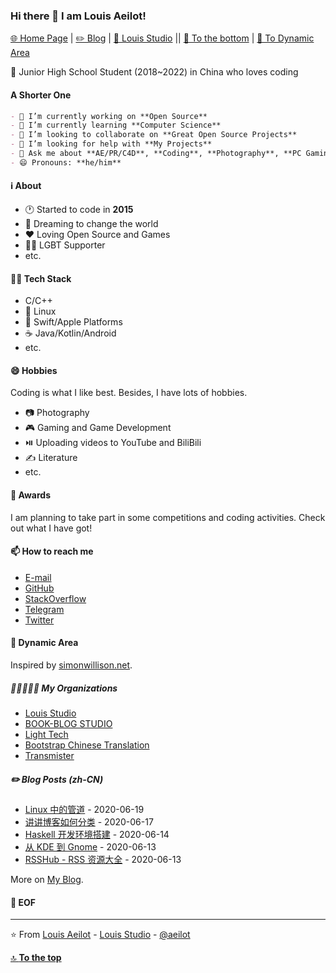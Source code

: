 ### Hi there 👋 I am Louis Aeilot!
[🌐 Home Page](https://aeilot.github.io) | [✏️ Blog](https://aeilot.github.io/blog) | [🏢 Louis Studio](https://louis-studio.github.io) || [🔽 To the bottom](#-eof) | [🎩 To Dynamic Area](#-dynamic-area)

🏫 Junior High School Student (2018~2022) in China who loves coding

#### A Shorter One
```markdown
- 🔭 I’m currently working on **Open Source**
- 🌱 I’m currently learning **Computer Science**
- 👯 I’m looking to collaborate on **Great Open Source Projects**
- 🤔 I’m looking for help with **My Projects**
- 💬 Ask me about **AE/PR/C4D**, **Coding**, **Photography**, **PC Gaming**
- 😄 Pronouns: **he/him**
```

#### ℹ️ About
- 🕐 Started to code in **2015**
- 💭 Dreaming to change the world
- ❤️ Loving Open Source and Games
- 🏳️‍🌈 LGBT Supporter
- etc.

#### 👨‍💻 Tech Stack

- C/C++
- 🐧 Linux
- 🍎 Swift/Apple Platforms
- ☕ Java/Kotlin/Android
- etc.

#### 😄 Hobbies
Coding is what I like best. Besides, I have lots of hobbies.

- 📷 Photography
- 🎮 Gaming and Game Development
- ⏯️ Uploading videos to YouTube and BiliBili
- ✍️ Literature
- etc.

#### 🥇 Awards
I am planning to take part in some competitions and coding activities. Check out what I have got!

#### 📫 How to reach me
- [E-mail](mailto:louis.aeilot@icloud.com)
- [GitHub](https://github.com/aeilot)
- [StackOverflow](https://stackoverflow.com/users/13011108/louis-aeilot)
- [Telegram](https://t.me/aeilotd)
- [Twitter](https://twitter.com/aeilot) 

#### 🎩 Dynamic Area
Inspired by [simonwillison.net](https://simonwillison.net/2020/Jul/10/self-updating-profile-readme/).

##### 👩🏼‍🤝‍🧑🏻 My Organizations
<!-- org starts -->
* [Louis Studio](https://api.github.com/orgs/louis-studio)
* [BOOK-BLOG STUDIO](https://api.github.com/orgs/BOOK-BLOG)
* [Light Tech](https://api.github.com/orgs/thelighttech)
* [Bootstrap Chinese Translation](https://api.github.com/orgs/bootstrap-chinese-translation)
* [Transmister](https://api.github.com/orgs/transmister)

<!-- org ends -->

##### ✏️ Blog Posts (zh-CN)
<!-- blog starts -->
* [Linux 中的管道](https://aeilot.github.io/blog/2020/06/19/linux-pipe/) - 2020-06-19
* [讲讲博客如何分类](https://aeilot.github.io/blog/2020/06/18/blog-tags-categories/) - 2020-06-17
* [Haskell 开发环境搭建](https://aeilot.github.io/blog/2020/06/14/haskell-intro/) - 2020-06-14
* [从 KDE 到 Gnome](https://aeilot.github.io/blog/2020/06/14/kde2gnome/) - 2020-06-13
* [RSSHub - RSS 资源大全](https://aeilot.github.io/blog/2020/06/13/rss-resources/) - 2020-06-13
<!-- blog ends -->

More on [My Blog](https://aeilot.github.io/blog).

#### 💾 EOF

---
⭐️ From [Louis Aeilot](https://github.com/aeilot) - [Louis Studio](https://louis-studio.github.io/) - [@aeilot](https://twitter.com/aeilot)

[🔝 **To the top**](#)

